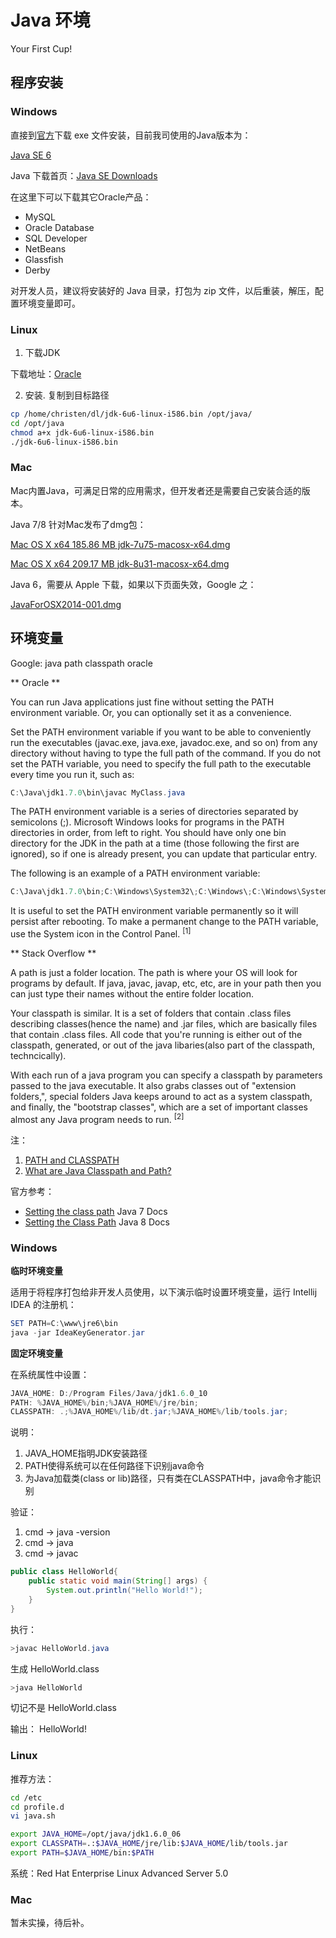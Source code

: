 # Java 环境

Your First Cup! 

## 程序安装

### Windows

直接到[官方](http://www.oracle.com/technetwork/java/javase/archive-139210.html)下载 exe 文件安装，目前我司使用的Java版本为：

[Java SE 6](http://www.oracle.com/technetwork/java/javase/downloads/java-archive-downloads-javase6-419409.html)

Java 下载首页：[Java SE Downloads](http://www.oracle.com/technetwork/java/javase/downloads/index.html)

在这里下可以下载其它Oracle产品：

* MySQL
* Oracle Database
* SQL Developer
* NetBeans
* Glassfish
* Derby

对开发人员，建议将安装好的 Java 目录，打包为 zip 文件，以后重装，解压，配置环境变量即可。

### Linux

1. 下载JDK

下载地址：[Oracle](http://www.oracle.com/technetwork/java/javase/downloads/java-archive-downloads-javase6-419409.html#jdk-6u45-oth-JPR)

2. 安装. 复制到目标路径

```bash
cp /home/christen/dl/jdk-6u6-linux-i586.bin /opt/java/
cd /opt/java
chmod a+x jdk-6u6-linux-i586.bin
./jdk-6u6-linux-i586.bin
```

### Mac

Mac内置Java，可满足日常的应用需求，但开发者还是需要自己安装合适的版本。

Java 7/8 针对Mac发布了dmg包：

[Mac OS X x64	185.86 MB  	jdk-7u75-macosx-x64.dmg](http://www.oracle.com/technetwork/java/javase/downloads/jdk7-downloads-1880260.html)

[Mac OS X x64	209.17 MB  	  jdk-8u31-macosx-x64.dmg](http://www.oracle.com/technetwork/java/javase/downloads/java-archive-javase8-2177648.html)

Java 6，需要从 Apple 下载，如果以下页面失效，Google 之：

[JavaForOSX2014-001.dmg](https://support.apple.com/kb/dl1572?locale=en_US)

## 环境变量

Google: java path classpath oracle

** Oracle **

You can run Java applications just fine without setting the PATH environment variable. Or, you can optionally set it as a convenience.

Set the PATH environment variable if you want to be able to conveniently run the executables (javac.exe, java.exe, javadoc.exe, and so on) from any directory without having to type the full path of the command. If you do not set the PATH variable, you need to specify the full path to the executable every time you run it, such as:

```powershell
C:\Java\jdk1.7.0\bin\javac MyClass.java
```

The PATH environment variable is a series of directories separated by semicolons (;). Microsoft Windows looks for programs in the PATH directories in order, from left to right. You should have only one bin directory for the JDK in the path at a time (those following the first are ignored), so if one is already present, you can update that particular entry.

The following is an example of a PATH environment variable:

```powershell
C:\Java\jdk1.7.0\bin;C:\Windows\System32\;C:\Windows\;C:\Windows\System32\Wbem
```

It is useful to set the PATH environment variable permanently so it will persist after rebooting. To make a permanent change to the PATH variable, use the System icon in the Control Panel. <sup>[1]</sup>


** Stack Overflow **

A path is just a folder location. The path is where your OS will look for programs by default. If java, javac, javap, etc, etc, are in your path then you can just type their names without the entire folder location.

Your classpath is similar. It is a set of folders that contain .class files describing classes(hence the name) and .jar files, which are basically files that contain .class files. All code that you're running is either out of the classpath, generated, or out of the java libaries(also part of the classpath, techncically).

With each run of a java program you can specify a classpath by parameters passed to the java executable. It also grabs classes out of "extension folders,", special folders Java keeps around to act as a system classpath, and finally, the "bootstrap classes", which are a set of important classes almost any Java program needs to run. <sup>[2]</sup>

注：

1. [PATH and CLASSPATH](https://docs.oracle.com/javase/tutorial/essential/environment/paths.html)
2. [What are Java Classpath and Path?](http://stackoverflow.com/a/17409751)

官方参考：

* [Setting the class path](http://docs.oracle.com/javase/7/docs/technotes/tools/windows/classpath.html) Java 7 Docs
* [Setting the Class Path](https://docs.oracle.com/javase/8/docs/technotes/tools/windows/classpath.html) Java 8 Docs

### Windows

**临时环境变量**

适用于将程序打包给非开发人员使用，以下演示临时设置环境变量，运行 Intellij IDEA 的注册机：

```powershell
SET PATH=C:\www\jre6\bin
java -jar IdeaKeyGenerator.jar
```

**固定环境变量**

在系统属性中设置：

```powershell
JAVA_HOME: D:/Program Files/Java/jdk1.6.0_10
PATH: %JAVA_HOME%/bin;%JAVA_HOME%/jre/bin;
CLASSPATH: .;%JAVA_HOME%/lib/dt.jar;%JAVA_HOME%/lib/tools.jar;
```

说明：

1. JAVA_HOME指明JDK安装路径
2. PATH使得系统可以在任何路径下识别java命令
3. 为Java加载类(class or lib)路径，只有类在CLASSPATH中，java命令才能识别

验证：

1. cmd -> java -version
2. cmd -> java
3. cmd -> javac 

```java
public class HelloWorld{
    public static void main(String[] args) {
        System.out.println("Hello World!");
    }
}
```

执行：

```powershell
>javac HelloWorld.java
```
生成 HelloWorld.class

```powershell
>java HelloWorld
```
切记不是 HelloWorld.class

输出： HelloWorld!

### Linux

推荐方法：

```bash
cd /etc
cd profile.d
vi java.sh
```

```bash
export JAVA_HOME=/opt/java/jdk1.6.0_06
export CLASSPATH=.:$JAVA_HOME/jre/lib:$JAVA_HOME/lib/tools.jar
export PATH=$JAVA_HOME/bin:$PATH
```
系统：Red Hat Enterprise Linux Advanced Server 5.0

### Mac

暂未实操，待后补。